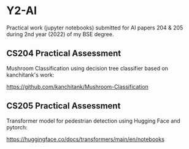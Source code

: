 # Y2-AI

Practical work (jupyter notebooks) submitted for AI papers 204 & 205 during 2nd year (2022) of my BSE degree.


## CS204 Practical Assessment

Mushroom Classification using decision tree classifier based on kanchitank's work: 

https://github.com/kanchitank/Mushroom-Classification


## CS205 Practical Assessment

Transformer model for pedestrian detection using Hugging Face and pytorch:

https://huggingface.co/docs/transformers/main/en/notebooks
